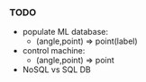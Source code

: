 ### TODO

- populate ML database:
  - (angle,point) => point(label)
- control machine:  
  - (angle,point) => point
- NoSQL vs SQL DB